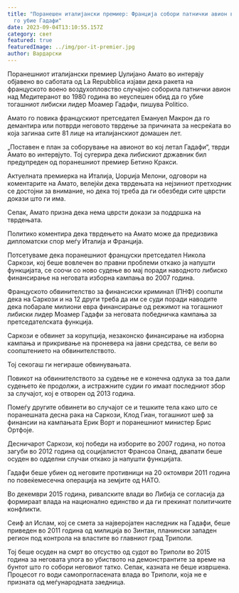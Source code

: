 ```yaml
---
title: "Поранешен италијански премиер: Франција собори патнички авион во обид да
  го убие Гадафи"
date: 2023-09-04T13:10:55.157Z
category: свет
featured: true
featuredImage: ../img/por-it-premier.jpg
author: Вардарски
---
```

Поранешниот италијански премиер Џулијано Амато во интервју објавено во саботата од La Repubblica изјави дека ракета на француското воено воздухопловство случајно соборила патнички авион над Медитеранот во 1980 година во неуспешен обид да го убие тогашниот либиски лидер Моамер Гадафи, пишува Politico.

Амато го повика францускиот претседател Емануел Макрон да го демантира или потврди неговото тврдење за причината за несреќата во која загинаа сите 81 лице на италијанскиот домашен лет.

„Поставен е план за соборување на авионот во кој летал Гадафи“, тврди Амато во интервјуто. Тој сугерира дека либискиот државник бил предупреден од поранешниот премиер Бетино Кракси.

Актуелната премиерка на Италија, Џорџија Мелони, одговори на коментарите на Амато, велејќи дека тврдењата на нејзиниот претходник се достојни за внимание, но дека тој треба да ги обезбеди сите цврсти докази што ги има.

Сепак, Амато призна дека нема цврсти докази за поддршка на тврдењата.

Политико коментира дека тврдењето на Амато може да предизвика дипломатски спор меѓу Италија и Франција.

Потсетуваме дека поранешниот француски претседател Никола Саркози, кој беше вовлечен во правни проблеми откако ја напушти функцијата, се соочи со ново судење во мај поради наводното либиско финансирање на неговата изборна кампања во 2007 година.

Француското обвинителство за финансиски криминал (ПНФ) соопшти дека на Саркози и на 12 други треба да им се суди поради наводите дека побарале милиони евра финансирање од режимот на тогашниот либиски лидер Моамер Гадафи за неговата победничка кампања за претседателската функција.

Саркози е обвинет за корупција, незаконско финансирање на изборна кампања и прикривање на проневера на јавни средства, се вели во соопштението на обвинителството.

Тој секогаш ги негираше обвинувањата.

Повикот на обвинителството за судење не е конечна одлука за тоа дали судењето ќе продолжи, а истражните судии го имаат последниот збор за случајот, кој е отворен од 2013 година.

Помеѓу другите обвинети во случајот се и тешките тела како што се поранешната десна рака на Саркози, Клод Гиан, тогашниот шеф за финансии на кампањата Ерик Ворт и поранешниот министер Брис Ортфоје.

Десничарот Саркози, кој победи на изборите во 2007 година, но потоа загуби во 2012 година од социјалистот Франсоа Оланд, двапати беше осуден во одделни случаи откако ја напушти функцијата.

Гадафи беше убиен од неговите противници на 20 октомври 2011 година по повеќемесечна операција на земјите од НАТО.

Во декември 2015 година, ривалските влади во Либија се согласија да формираат влада на национално единство и да ги прекинат политичките конфликти.

Сеиф ал Ислам, кој се смета за најверојатен наследник на Гадафи, беше приведен во 2011 година од милиција во Зинтан, планински западен регион под контрола на властите во главниот град Триполи.

Тој беше осуден на смрт во отсуство од судот во Триполи во 2015 година за неговата улога во убиството на демонстрантите за време на бунтот што го собори неговиот татко. Сепак, казната не беше извршена. Процесот го води самопрогласената влада во Триполи, која не е призната од меѓународната заедница.